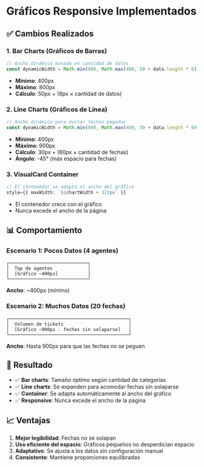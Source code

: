 # Gráficos Responsive Implementados

## ✅ Cambios Realizados

### 1. **Bar Charts (Gráficos de Barras)**
```typescript
// Ancho dinámico basado en cantidad de datos
const dynamicWidth = Math.min(800, Math.max(400, 50 + data.length * 8));
```
- **Mínimo**: 400px
- **Máximo**: 800px
- **Cálculo**: 50px + (8px × cantidad de datos)

### 2. **Line Charts (Gráficos de Línea)**
```typescript
// Ancho dinámico para evitar fechas pegadas
const dynamicWidth = Math.min(900, Math.max(400, 30 + data.length * 60));
```
- **Mínimo**: 400px
- **Máximo**: 900px
- **Cálculo**: 30px + (60px × cantidad de fechas)
- **Ángulo**: -45° (más espacio para fechas)

### 3. **VisualCard Container**
```typescript
// El contenedor se adapta al ancho del gráfico
style={{ maxWidth: `${chartWidth + 32}px` }}
```
- El contenedor crece con el gráfico
- Nunca excede el ancho de la página

## 📊 Comportamiento

### Escenario 1: Pocos Datos (4 agentes)
```
┌─────────────────────────────┐
│  Top de agentes             │
│  [Gráfico ~400px]           │
└─────────────────────────────┘
```
**Ancho**: ~400px (mínimo)

### Escenario 2: Muchos Datos (20 fechas)
```
┌────────────────────────────────────────────┐
│  Volumen de tickets                        │
│  [Gráfico ~900px - fechas sin solaparse]   │
└────────────────────────────────────────────┘
```
**Ancho**: Hasta 900px para que las fechas no se peguen

## 🎯 Resultado

- ✅ **Bar charts**: Tamaño óptimo según cantidad de categorías
- ✅ **Line charts**: Se expanden para acomodar fechas sin solaparse
- ✅ **Container**: Se adapta automáticamente al ancho del gráfico
- ✅ **Responsive**: Nunca excede el ancho de la página

## 📈 Ventajas

1. **Mejor legibilidad**: Fechas no se solapan
2. **Uso eficiente del espacio**: Gráficos pequeños no desperdician espacio
3. **Adaptativo**: Se ajusta a los datos sin configuración manual
4. **Consistente**: Mantiene proporciones equilibradas

